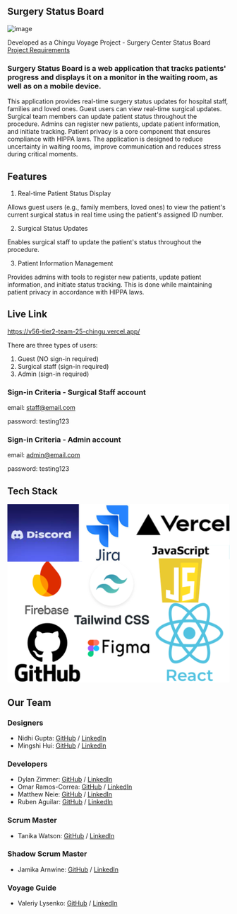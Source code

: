 ## Surgery Status Board
<img width="1887" height="983" alt="image" src="https://github.com/user-attachments/assets/a9b592bc-61dc-492b-b26e-30be1e45e35a" />

Developed as a Chingu Voyage Project - Surgery Center Status Board [Project Requirements](https://github.com/chingu-voyages/voyage-project-surgerystatus)

### Surgery Status Board is a web application that tracks patients' progress and displays it on a monitor in the waiting room, as well as on a mobile device.

This application provides real-time surgery status updates for hospital staff, families and loved ones. Guest users can view real-time surgical updates. Surgical team members can update patient status throughout the procedure. Admins can register new patients, update patient information, and initiate tracking. Patient privacy is a core component that ensures compliance with HIPPA laws. The application is designed to reduce uncertainty in waiting rooms, improve communication and reduces stress during critical moments.


## Features

1. Real-time Patient Status Display

Allows guest users (e.g., family members, loved ones) to view the patient's current surgical status in real time using the patient's assigned ID number.

2. Surgical Status Updates

Enables surgical staff to update the patient's status throughout the procedure.

3. Patient Information Management

Provides admins with tools to register new patients, update patient information, and initiate status tracking. This is done while maintaining patient privacy in accordance with HIPPA laws.

## Live Link
https://v56-tier2-team-25-chingu.vercel.app/

There are three types of users:

1. Guest (NO sign-in required)
2. Surgical staff (sign-in required)
3. Admin (sign-in required)

### Sign-in Criteria - Surgical Staff account

email: staff@email.com

password: testing123



### Sign-in Criteria - Admin account
email: admin@email.com

password: testing123

## Tech Stack
![screenshot of canva image of tech stack.](https://github.com/chingu-voyages/V56-tier2-team-25/blob/dev/Tech%20Stack.png)





## Our Team


### Designers
- Nidhi Gupta: [GitHub](https://github.com/Nidh12) / [LinkedIn](https://linkedin.com/in/nidhi-gupta-46423b24/)
- Mingshi Hui: [GitHub](https://github.com/mingshi0821) / [LinkedIn](https://www.linkedin.com/in/mingshi-hui/)

### Developers
- Dylan Zimmer: [GitHub](https://github.com/DylanZimmer) / [LinkedIn](https://www.linkedin.com/in/dylanzimmereads/)
- Omar Ramos-Correa: [GitHub](https://github.com/oramos-correa) / [LinkedIn](https://www.linkedin.com/in/omar-ramos-correa-80a852229)
- Matthew Neie: [GitHub](https://github.com/MatthewNeie) / [LinkedIn](https://linkedin.com/in/matthew-neie)
- Ruben Aguilar: [GitHub](https://github.com/rubenaguilardev) / [LinkedIn](https://www.linkedin.com/in/rubenaguilar-/)

### Scrum Master
- Tanika Watson: [GitHub](https://github.com/twatson07017) / [LinkedIn](https://www.linkedin.com/in/tanika-watson/)

### Shadow Scrum Master
- Jamika Arnwine: [GitHub](https://github.com/msjaydee) / [LinkedIn](https://linkedin.com/in/jamika-arnwine/)

### Voyage Guide
- Valeriy Lysenko: [GitHub](https://github.com/Valeriusdev) / [LinkedIn](https://www.linkedin.com/in/valeriylysenko/)
